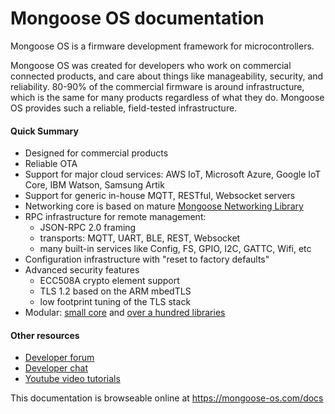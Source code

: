 # Mongoose OS documentation

Mongoose OS is a firmware development framework for microcontrollers.

Mongoose OS was created for developers who work on commercial connected
products, and care about things like manageability, security, and reliability.
80-90% of the commercial firmware is around infrastructure, which is the same
for many products regardless of what they do. Mongoose OS provides such a
reliable, field-tested infrastructure.

#### Quick Summary

- Designed for commercial products
- Reliable OTA
- Support for major cloud services: AWS IoT, Microsoft Azure, Google
  IoT Core, IBM Watson, Samsung Artik
- Support for generic in-house MQTT, RESTful, Websocket servers
- Networking core is based on mature
  [Mongoose Networking Library](https://github.com/cesanta/mongoose)
- RPC infrastructure for remote management:
   * JSON-RPC 2.0 framing
   * transports: MQTT, UART, BLE, REST, Websocket
   * many built-in services like Config, FS, GPIO, I2C, GATTC, Wifi, etc 
- Configuration infrastructure with "reset to factory defaults"
- Advanced security features
   * ECC508A crypto element support
   * TLS 1.2 based on the ARM mbedTLS
   * low footprint tuning of the TLS stack
- Modular: [small core](https://github.com/cesanta/mongoose-os) and
  [over a hundred libraries](https://github.com/mongoose-os-libs/)

#### Other resources

- [Developer forum](https://forum.mongoose-os.com/)
- [Developer chat](https://gitter.im/cesanta/mongoose-os)
- [Youtube video tutorials](https://www.youtube.com/channel/UCZ9lQ7b-4bDbLOLpKwjpSAw/videos)

This documentation is browseable online at https://mongoose-os.com/docs
